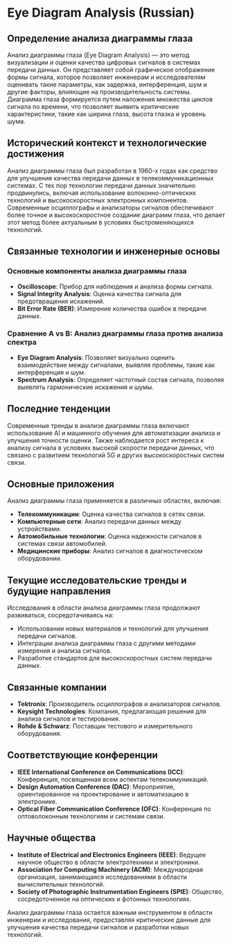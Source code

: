 # Eye Diagram Analysis (Russian)

## Определение анализа диаграммы глаза

Анализ диаграммы глаза (Eye Diagram Analysis) — это метод визуализации и оценки качества цифровых сигналов в системах передачи данных. Он представляет собой графическое отображение формы сигнала, которое позволяет инженерам и исследователям оценивать такие параметры, как задержка, интерференция, шум и другие факторы, влияющие на производительность системы. Диаграмма глаза формируется путем наложения множества циклов сигнала по времени, что позволяет выявить критические характеристики, такие как ширина глаза, высота глазка и уровень шума.

## Исторический контекст и технологические достижения

Анализ диаграммы глаза был разработан в 1960-х годах как средство для улучшения качества передачи данных в телекоммуникационных системах. С тех пор технологии передачи данных значительно продвинулись, включая использование волоконно-оптических технологий и высокоскоростных электронных компонентов. Современные осциллографы и анализаторы сигналов обеспечивают более точное и высокоскоростное создание диаграмм глаза, что делает этот метод более актуальным в условиях быстроменяющихся технологий.

## Связанные технологии и инженерные основы

### Основные компоненты анализа диаграммы глаза
- **Oscilloscope**: Прибор для наблюдения и анализа формы сигнала.
- **Signal Integrity Analysis**: Оценка качества сигнала для предотвращения искажений.
- **Bit Error Rate (BER)**: Измерение количества ошибок в передаче данных.

### Сравнение A vs B: Анализ диаграммы глаза против анализа спектра
- **Eye Diagram Analysis**: Позволяет визуально оценить взаимодействие между сигналами, выявляя проблемы, такие как интерференция и шум.
- **Spectrum Analysis**: Определяет частотный состав сигнала, позволяя выявлять гармонические искажения и шумы.

## Последние тенденции

Современные тренды в анализе диаграммы глаза включают использование AI и машинного обучения для автоматизации анализа и улучшения точности оценки. Также наблюдается рост интереса к анализу сигнала в условиях высокой скорости передачи данных, что связано с развитием технологий 5G и других высокоскоростных систем связи.

## Основные приложения

Анализ диаграммы глаза применяется в различных областях, включая:
- **Телекоммуникации**: Оценка качества сигналов в сетях связи.
- **Компьютерные сети**: Анализ передачи данных между устройствами.
- **Автомобильные технологии**: Оценка надежности сигналов в системах связи автомобилей.
- **Медицинские приборы**: Анализ сигналов в диагностическом оборудовании.

## Текущие исследовательские тренды и будущие направления

Исследования в области анализа диаграммы глаза продолжают развиваться, сосредотачиваясь на:
- Использовании новых материалов и технологий для улучшения передачи сигналов.
- Интеграции анализа диаграммы глаза с другими методами измерения и анализа сигналов.
- Разработке стандартов для высокоскоростных систем передачи данных.

## Связанные компании

- **Tektronix**: Производитель осциллографов и анализаторов сигналов.
- **Keysight Technologies**: Компания, предлагающая решения для анализа сигналов и тестирования.
- **Rohde & Schwarz**: Поставщик тестового и измерительного оборудования.

## Соответствующие конференции

- **IEEE International Conference on Communications (ICC)**: Конференция, посвященная всем аспектам телекоммуникаций.
- **Design Automation Conference (DAC)**: Мероприятие, ориентированное на проектирование и автоматизацию в электронике.
- **Optical Fiber Communication Conference (OFC)**: Конференция по оптоволоконным технологиям и системам связи.

## Научные общества

- **Institute of Electrical and Electronics Engineers (IEEE)**: Ведущее научное общество в области электротехники и электроники.
- **Association for Computing Machinery (ACM)**: Международная организация, занимающаяся исследованиями в области вычислительных технологий.
- **Society of Photographic Instrumentation Engineers (SPIE)**: Общество, сосредоточенное на оптических и фотонных технологиях.

Анализ диаграммы глаза остается важным инструментом в области инженерии и исследования, предоставляя критические данные для улучшения качества передачи сигналов и разработки новых технологий.